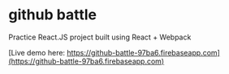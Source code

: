 # github battle

Practice React.JS project built using React + Webpack

[Live demo here: https://github-battle-97ba6.firebaseapp.com](https://github-battle-97ba6.firebaseapp.com)
